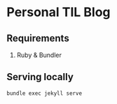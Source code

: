# Personal TIL Blog
## Requirements

1. Ruby & Bundler

## Serving locally

~~~sh
bundle exec jekyll serve
~~~

